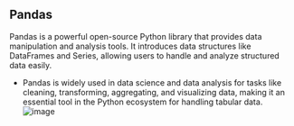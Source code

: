 ## Pandas
Pandas is a powerful open-source Python library that provides data manipulation and analysis tools. It introduces data structures like DataFrames and Series, allowing users to handle and analyze structured data easily. 
 * Pandas is widely used in data science and data analysis for tasks like cleaning, transforming, aggregating, and visualizing data, making it an essential tool in the Python ecosystem for handling tabular data.
![image](https://github.com/ThisIs-Developer/Python/assets/109382325/b8e57c91-ac1c-4455-85bc-ba1e665f2177)
